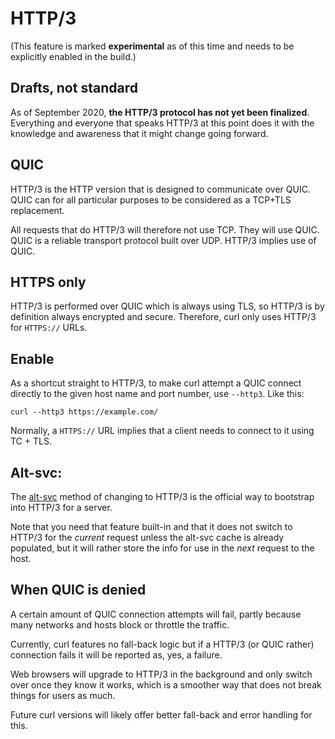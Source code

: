 # HTTP/3

(This feature is marked **experimental** as of this time and needs to be
explicitly enabled in the build.)

## Drafts, not standard

As of September 2020, **the HTTP/3 protocol has not yet been finalized**.
Everything and everyone that speaks HTTP/3 at this point does it with the
knowledge and awareness that it might change going forward.

## QUIC

HTTP/3 is the HTTP version that is designed to communicate over QUIC. QUIC can
for all particular purposes to be considered as a TCP+TLS replacement.

All requests that do HTTP/3 will therefore not use TCP. They will use QUIC.
QUIC is a reliable transport protocol built over UDP. HTTP/3 implies use of
QUIC.

## HTTPS only

HTTP/3 is performed over QUIC which is always using TLS, so HTTP/3 is by
definition always encrypted and secure. Therefore, curl only uses HTTP/3 for
`HTTPS://` URLs.

## Enable

As a shortcut straight to HTTP/3, to make curl attempt a QUIC connect directly
to the given host name and port number, use `--http3`. Like this:

    curl --http3 https://example.com/

Normally, a `HTTPS://` URL implies that a client needs to connect to it using
TC + TLS.

## Alt-svc:

The [alt-svc](http-altsvc.md) method of changing to HTTP/3 is the official way
to bootstrap into HTTP/3 for a server.

Note that you need that feature built-in and that it does not switch to HTTP/3
for the *current* request unless the alt-svc cache is already populated, but
it will rather store the info for use in the *next* request to the host.

## When QUIC is denied

A certain amount of QUIC connection attempts will fail, partly because many
networks and hosts block or throttle the traffic.

Currently, curl features no fall-back logic but if a HTTP/3 (or QUIC rather)
connection fails it will be reported as, yes, a failure.

Web browsers will upgrade to HTTP/3 in the background and only switch over
once they know it works, which is a smoother way that does not break things
for users as much.

Future curl versions will likely offer better fall-back and error handling for
this.
